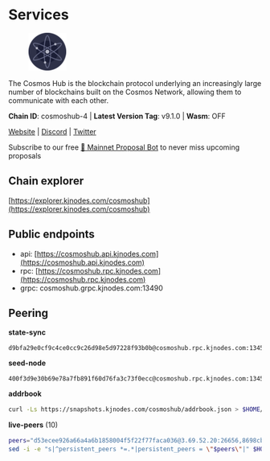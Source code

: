 # Services

<figure><img src="https://raw.githubusercontent.com/kj89/cosmos-images/main/logos/cosmoshub.png" alt=""><figcaption></figcaption></figure>

The Cosmos Hub is the blockchain protocol underlying an  increasingly large number of blockchains built on the  Cosmos Network, allowing them to communicate with each other.

**Chain ID**: cosmoshub-4 | **Latest Version Tag**: v9.1.0 | **Wasm**: OFF

[Website](https://hub.cosmos.network) | [Discord](https://discord.gg/cosmosnetwork) | [Twitter](https://twitter.com/cosmoshub)



Subscribe to our free [🤖 Mainnet Proposal Bot](https://t.me/kjnodes_proposal_bot) to never miss upcoming proposals


## Chain explorer
[https://explorer.kjnodes.com/cosmoshub](https://explorer.kjnodes.com/cosmoshub)

## Public endpoints

* api: [https://cosmoshub.api.kjnodes.com](https://cosmoshub.api.kjnodes.com)
* rpc: [https://cosmoshub.rpc.kjnodes.com](https://cosmoshub.rpc.kjnodes.com)
* grpc: cosmoshub.grpc.kjnodes.com:13490

## Peering

**state-sync**

```text
d9bfa29e0cf9c4ce0cc9c26d98e5d97228f93b0b@cosmoshub.rpc.kjnodes.com:13456
```

**seed-node**

```text
400f3d9e30b69e78a7fb891f60d76fa3c73f0ecc@cosmoshub.rpc.kjnodes.com:13459
```

**addrbook**
```bash
curl -Ls https://snapshots.kjnodes.com/cosmoshub/addrbook.json > $HOME/.gaia/config/addrbook.json
```

**live-peers** (10)
```bash
peers="d53ecee926a66a4a6b1858004f5f22f77faca036@3.69.52.20:26656,8698cb819c9a4503fe2c71055f1380d08edc5adf@204.16.244.116:26656,4ebf074e8b4a24438bd0bd503b62b4728dfb8eae@35.212.101.35:26656,e0ab6c5cc86959853f499236b8297344802ac5f4@5.161.139.201:26656,f05ddce65f1e75babe01d05fef1bce5d8ffe0972@54.177.181.170:26656,faa4f6bfe3b1b8c0bbf2768df6d0efef3b6e0a76@211.219.19.76:26656,49a6335d49aa3a1b4fc3d72bb6332c07274ee6df@51.89.165.191:26656,c9926b80246f5ba47b7eb46ae756f0a8f9ae3da1@137.184.19.94:26656,ca5011c44fd74d95e7fca487c69e301df195750c@65.108.122.246:26726,d9bfa29e0cf9c4ce0cc9c26d98e5d97228f93b0b@65.109.88.38:13456"
sed -i -e "s|^persistent_peers *=.*|persistent_peers = \"$peers\"|" $HOME/.gaia/config/config.toml
```

